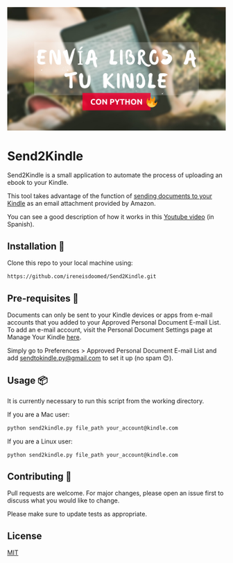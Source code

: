 <img src=https://github.com/ireneisdoomed/Send2Kindle/blob/master/images/thumbnail.png alt="200" width="850"/>

# Send2Kindle

Send2Kindle is a small application to automate the process of uploading an ebook to your Kindle.

This tool takes advantage of the function of [sending documents to your Kindle](https://www.amazon.com/-/es/gp/sendtokindle/email) as an email attachment provided by Amazon.

You can see a good description of how it works in this [Youtube video](https://www.youtube.com/watch?v=bkfoBYNJjIw) (in Spanish).

## Installation 🔧
Clone this repo to your local machine using:

```bash
https://github.com/ireneisdoomed/Send2Kindle.git
```

## Pre-requisites 📐
Documents can only be sent to your Kindle devices or apps from e-mail accounts that you added to your Approved Personal Document E-mail List. 
To add an e-mail account, visit the Personal Document Settings page at Manage Your Kindle [here](https://www.amazon.es/mn/dcw/myx.html/ref=kinw_myk_redirect#/home/settings/payment).

Simply go to Preferences > Approved Personal Document E-mail List and add sendtokindle.py@gmail.com to set it up (no spam 😊).


## Usage 📦
It is currently necessary to run this script from the working directory.

If you are a Mac user:

```bash
python send2kindle.py file_path your_account@kindle.com
```

If you are a Linux user:

```bash
python send2kindle.py file_path your_account@kindle.com
```

## Contributing 👯
Pull requests are welcome. For major changes, please open an issue first to discuss what you would like to change.

Please make sure to update tests as appropriate.

## License
[MIT](https://choosealicense.com/licenses/mit/)